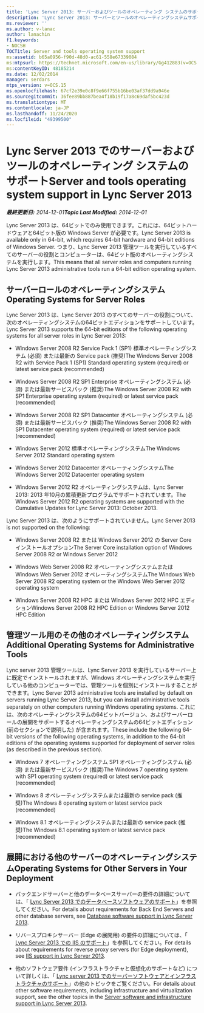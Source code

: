 ```yaml
---
title: 'Lync Server 2013: サーバーおよびツールのオペレーティング システムのサポート'
description: 'Lync Server 2013: サーバーとツールのオペレーティングシステムサポート。'
ms.reviewer: ''
ms.author: v-lanac
author: lanachin
f1.keywords:
- NOCSH
TOCTitle: Server and tools operating system support
ms:assetid: b65a0956-f90d-48d0-ac61-558e67339084
ms:mtpsurl: https://technet.microsoft.com/en-us/library/Gg412883(v=OCS.15)
ms:contentKeyID: 48185214
ms.date: 12/02/2014
manager: serdars
mtps_version: v=OCS.15
ms.openlocfilehash: 67cf2e39e0c8f9e66f755b16be03af37dd9a946e
ms.sourcegitcommit: 36fee89bb887bea4f18b19f17a8c69daf5bc423d
ms.translationtype: MT
ms.contentlocale: ja-JP
ms.lasthandoff: 11/24/2020
ms.locfileid: "49399500"
---
```

# <a name="server-and-tools-operating-system-support-in-lync-server-2013"></a><span data-ttu-id="32594-103">Lync Server 2013 でのサーバーおよびツールのオペレーティング システムのサポート</span><span class="sxs-lookup"><span data-stu-id="32594-103">Server and tools operating system support in Lync Server 2013</span></span>

<div data-xmlns="http://www.w3.org/1999/xhtml">

<div class="topic" data-xmlns="http://www.w3.org/1999/xhtml" data-msxsl="urn:schemas-microsoft-com:xslt" data-cs="https://msdn.microsoft.com/">

<div data-asp="https://msdn2.microsoft.com/asp">



</div>

<div id="mainSection">

<div id="mainBody"><span data-ttu-id="32594-104">

<span> </span></span><span class="sxs-lookup"><span data-stu-id="32594-104">

<span> </span></span></span>

<span data-ttu-id="32594-105">_**最終更新日:** 2014-12-01_</span><span class="sxs-lookup"><span data-stu-id="32594-105">_**Topic Last Modified:** 2014-12-01_</span></span>

<span data-ttu-id="32594-106">Lync Server 2013 は、64ビットでのみ使用できます。これには、64ビットハードウェアと64ビット版の Windows Server が必要です。</span><span class="sxs-lookup"><span data-stu-id="32594-106">Lync Server 2013 is available only in 64-bit, which requires 64-bit hardware and 64-bit editions of Windows Server.</span></span> <span data-ttu-id="32594-107">つまり、Lync Server 2013 管理ツールを実行しているすべてのサーバーの役割とコンピューターは、64ビット版のオペレーティングシステムを実行します。</span><span class="sxs-lookup"><span data-stu-id="32594-107">This means that all server roles and computers running Lync Server 2013 administrative tools run a 64-bit edition operating system.</span></span>

<div>

## <a name="operating-systems-for-server-roles"></a><span data-ttu-id="32594-108">サーバーロールのオペレーティングシステム</span><span class="sxs-lookup"><span data-stu-id="32594-108">Operating Systems for Server Roles</span></span>

<span data-ttu-id="32594-109">Lync Server 2013 は、Lync Server 2013 のすべてのサーバーの役割について、次のオペレーティングシステムの64ビットエディションをサポートしています。</span><span class="sxs-lookup"><span data-stu-id="32594-109">Lync Server 2013 supports the 64-bit editions of the following operating systems for all server roles in Lync Server 2013:</span></span>

  - <span data-ttu-id="32594-110">Windows Server 2008 R2 Service Pack 1 (SP1) 標準オペレーティングシステム (必須) または最新の Service pack (推奨)</span><span class="sxs-lookup"><span data-stu-id="32594-110">The Windows Server 2008 R2 with Service Pack 1 (SP1) Standard operating system (required) or latest service pack (recommended)</span></span>

  - <span data-ttu-id="32594-111">Windows Server 2008 R2 SP1 Enterprise オペレーティングシステム (必須) または最新サービスパック (推奨)</span><span class="sxs-lookup"><span data-stu-id="32594-111">The Windows Server 2008 R2 with SP1 Enterprise operating system (required) or latest service pack (recommended)</span></span>

  - <span data-ttu-id="32594-112">Windows Server 2008 R2 SP1 Datacenter オペレーティングシステム (必須) または最新サービスパック (推奨)</span><span class="sxs-lookup"><span data-stu-id="32594-112">The Windows Server 2008 R2 with SP1 Datacenter operating system (required) or latest service pack (recommended)</span></span>

  - <span data-ttu-id="32594-113">Windows Server 2012 標準オペレーティングシステム</span><span class="sxs-lookup"><span data-stu-id="32594-113">The Windows Server 2012 Standard operating system</span></span>

  - <span data-ttu-id="32594-114">Windows Server 2012 Datacenter オペレーティングシステム</span><span class="sxs-lookup"><span data-stu-id="32594-114">The Windows Server 2012 Datacenter operating system</span></span>

  - <span data-ttu-id="32594-115">Windows Server 2012 R2 オペレーティングシステムは、Lync Server 2013: 2013 年10月の累積更新プログラムでサポートされています。</span><span class="sxs-lookup"><span data-stu-id="32594-115">The Windows Server 2012 R2 operating systems are supported with the Cumulative Updates for Lync Server 2013: October 2013.</span></span>

<span data-ttu-id="32594-116">Lync Server 2013 は、次のようにサポートされていません。</span><span class="sxs-lookup"><span data-stu-id="32594-116">Lync Server 2013 is not supported on the following:</span></span>

  - <span data-ttu-id="32594-117">Windows Server 2008 R2 または Windows Server 2012 の Server Core インストールオプション</span><span class="sxs-lookup"><span data-stu-id="32594-117">The Server Core installation option of Windows Server 2008 R2 or Windows Server 2012</span></span>

  - <span data-ttu-id="32594-118">Windows Web Server 2008 R2 オペレーティングシステムまたは Windows Web Server 2012 オペレーティングシステム</span><span class="sxs-lookup"><span data-stu-id="32594-118">The Windows Web Server 2008 R2 operating system or the Windows Web Server 2012 operating system</span></span>

  - <span data-ttu-id="32594-119">Windows Server 2008 R2 HPC または Windows Server 2012 HPC エディション</span><span class="sxs-lookup"><span data-stu-id="32594-119">Windows Server 2008 R2 HPC Edition or Windows Server 2012 HPC Edition</span></span>

</div>

<div>

## <a name="additional-operating-systems-for-administrative-tools"></a><span data-ttu-id="32594-120">管理ツール用のその他のオペレーティングシステム</span><span class="sxs-lookup"><span data-stu-id="32594-120">Additional Operating Systems for Administrative Tools</span></span>

<span data-ttu-id="32594-121">Lync server 2013 管理ツールは、Lync Server 2013 を実行しているサーバー上に既定でインストールされますが、Windows オペレーティングシステムを実行している他のコンピューターでは、管理ツールを個別にインストールすることができます。</span><span class="sxs-lookup"><span data-stu-id="32594-121">Lync Server 2013 administrative tools are installed by default on servers running Lync Server 2013, but you can install administrative tools separately on other computers running Windows operating systems.</span></span> <span data-ttu-id="32594-122">これには、次のオペレーティングシステムの64ビットバージョン、およびサーバーロールの展開をサポートするオペレーティングシステムの64ビットエディション (前のセクションで説明した) が含まれます。</span><span class="sxs-lookup"><span data-stu-id="32594-122">These include the following 64-bit versions of the following operating systems, in addition to the 64-bit editions of the operating systems supported for deployment of server roles (as described in the previous section).</span></span>

  - <span data-ttu-id="32594-123">Windows 7 オペレーティングシステム SP1 オペレーティングシステム (必須) または最新サービスパック (推奨)</span><span class="sxs-lookup"><span data-stu-id="32594-123">The Windows 7 operating system with SP1 operating system (required) or latest service pack (recommended)</span></span>

  - <span data-ttu-id="32594-124">Windows 8 オペレーティングシステムまたは最新の service pack (推奨)</span><span class="sxs-lookup"><span data-stu-id="32594-124">The Windows 8 operating system or latest service pack (recommended)</span></span>

  - <span data-ttu-id="32594-125">Windows 8.1 オペレーティングシステムまたは最新の service pack (推奨)</span><span class="sxs-lookup"><span data-stu-id="32594-125">The Windows 8.1 operating system or latest service pack (recommended)</span></span>

</div>

<div>

## <a name="operating-systems-for-other-servers-in-your-deployment"></a><span data-ttu-id="32594-126">展開における他のサーバーのオペレーティングシステム</span><span class="sxs-lookup"><span data-stu-id="32594-126">Operating Systems for Other Servers in Your Deployment</span></span>

  - <span data-ttu-id="32594-127">バックエンドサーバーと他のデータベースサーバーの要件の詳細については、「 [Lync Server 2013 でのデータベースソフトウェアのサポート](lync-server-2013-database-software-support.md)」を参照してください。</span><span class="sxs-lookup"><span data-stu-id="32594-127">For details about requirements for Back End Servers and other database servers, see [Database software support in Lync Server 2013](lync-server-2013-database-software-support.md).</span></span>

  - <span data-ttu-id="32594-128">リバースプロキシサーバー (Edge の展開用) の要件の詳細については、「 [Lync Server 2013 での IIS のサポート](lync-server-2013-iis-support.md)」を参照してください。</span><span class="sxs-lookup"><span data-stu-id="32594-128">For details about requirements for reverse proxy servers (for Edge deployment), see [IIS support in Lync Server 2013](lync-server-2013-iis-support.md).</span></span>

  - <span data-ttu-id="32594-129">他のソフトウェア要件 (インフラストラクチャと仮想化のサポートなど) について詳しくは、「 [Lync server 2013 でのサーバーソフトウェアとインフラストラクチャのサポート](lync-server-2013-server-software-and-infrastructure-support.md)」の他のトピックをご覧ください。</span><span class="sxs-lookup"><span data-stu-id="32594-129">For details about other software requirements, including infrastructure and virtualization support, see the other topics in the [Server software and infrastructure support in Lync Server 2013](lync-server-2013-server-software-and-infrastructure-support.md).</span></span>

<span data-ttu-id="32594-130"></div>

</div>

<span> </span>

</div>

</div>

</span><span class="sxs-lookup"><span data-stu-id="32594-130"></div>

</div>

<span> </span>

</div>

</div>

</span></span></div>

